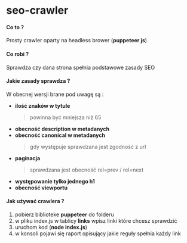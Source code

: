 # seo-crawler

#### Co to ?
Prosty crawler oparty na headless brower (**puppeteer js**)


#### Co robi ?
Sprawdza czy dana strona spełnia podstawowe zasady SEO


#### Jakie zasady sprawdza ?
W obecnej wersji brane pod uwagę są :
- **ilość znaków w tytule**
     > powinna być mniejsza niż 65
- **obecność description w metadanych**
- **obecność canonical w metadanych**
     > gdy występuje sprawdzana jest zgodność z url
- **paginacja**
     >sprawdzana jest obecność rel=prev / rel=next
- **występowanie tylko jednego h1**
- **obecność viewportu**

#### Jak używać crawlera ?
  1. pobierz biblioteke **puppeteer** do folderu
  2. w pliku index.js w tablicy **links** wpisz linki które chcesz sprawdzić
  3. uruchom kod (**node index.js**)
  4. w konsoli pojawi się raport opisujący jakie reguły spełnia każdy link
 

